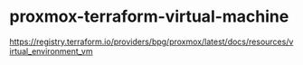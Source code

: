 # proxmox-terraform-virtual-machine
https://registry.terraform.io/providers/bpg/proxmox/latest/docs/resources/virtual_environment_vm
